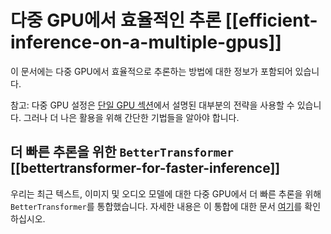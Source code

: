<!--Copyright 2022 The HuggingFace Team. All rights reserved.

Licensed under the Apache License, Version 2.0 (the "License"); you may not use this file except in compliance with
the License. You may obtain a copy of the License at

http://www.apache.org/licenses/LICENSE-2.0

Unless required by applicable law or agreed to in writing, software distributed under the License is distributed on
an "AS IS" BASIS, WITHOUT WARRANTIES OR CONDITIONS OF ANY KIND, either express or implied. See the License for the

⚠️ Note that this file is in Markdown but contain specific syntax for our doc-builder (similar to MDX) that may not be
rendered properly in your Markdown viewer.

-->

# 다중 GPU에서 효율적인 추론 [[efficient-inference-on-a-multiple-gpus]]

이 문서에는 다중 GPU에서 효율적으로 추론하는 방법에 대한 정보가 포함되어 있습니다.
<Tip>

참고: 다중 GPU 설정은 [단일 GPU 섹션](./perf_infer_gpu_one)에서 설명된 대부분의 전략을 사용할 수 있습니다. 그러나 더 나은 활용을 위해 간단한 기법들을 알아야 합니다.

</Tip>

## 더 빠른 추론을 위한 `BetterTransformer` [[bettertransformer-for-faster-inference]]

우리는 최근 텍스트, 이미지 및 오디오 모델에 대한 다중 GPU에서 더 빠른 추론을 위해 `BetterTransformer`를 통합했습니다. 자세한 내용은 이 통합에 대한 문서 [여기](https://huggingface.co/docs/optimum/bettertransformer/overview)를 확인하십시오.